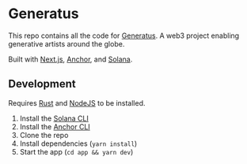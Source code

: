 # Generatus

This repo contains all the code for [Generatus](https://generat.us). A web3 project enabling generative artists around the globe.

Built with [Next.js](https://nextjs.org/), [Anchor](https://project-serum.github.io/anchor/getting-started/introduction.html), and [Solana](https://solana.com/).

## Development

Requires [Rust](https://www.rust-lang.org/tools/install) and [NodeJS](https://nodejs.org/en/download/package-manager/) to be installed.

1. Install the [Solana CLI](https://docs.solana.com/cli/install-solana-cli-tools)
2. Install the [Anchor CLI](https://project-serum.github.io/anchor/getting-started/installation.html#install-rust)
3. Clone the repo
4. Install dependencies (`yarn install`)
5. Start the app (`cd app && yarn dev`)
